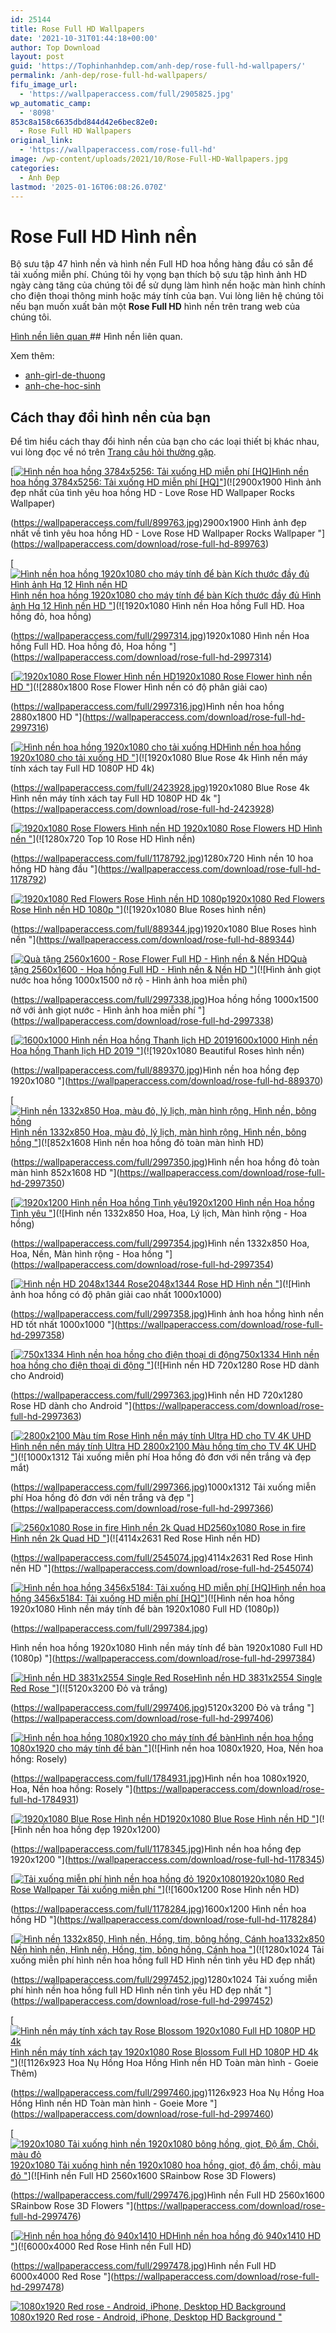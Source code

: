 ```yaml
---
id: 25144
title: Rose Full HD Wallpapers
date: '2021-10-31T01:44:18+00:00'
author: Top Download
layout: post
guid: 'https://Tophinhanhdep.com/anh-dep/rose-full-hd-wallpapers/'
permalink: /anh-dep/rose-full-hd-wallpapers/
fifu_image_url:
  - 'https://wallpaperaccess.com/full/2905825.jpg'
wp_automatic_camp:
  - '8098'
853c8a158c6635dbd844d42e6bec82e0:
  - Rose Full HD Wallpapers
original_link:
  - 'https://wallpaperaccess.com/rose-full-hd'
image: /wp-content/uploads/2021/10/Rose-Full-HD-Wallpapers.jpg
categories:
  - Ảnh Đẹp
lastmod: '2025-01-16T06:08:26.070Z'
---
```

# Rose Full HD Hình nền

Bộ sưu tập 47 hình nền và hình nền Full HD hoa hồng hàng đầu có sẵn để tải xuống miễn phí. Chúng tôi hy vọng bạn thích bộ sưu tập hình ảnh HD ngày càng tăng của chúng tôi để sử dụng làm hình nền hoặc màn hình chính cho điện thoại thông minh hoặc máy tính của bạn. Vui lòng liên hệ chúng tôi nếu bạn muốn xuất bản một **Rose Full HD** hình nền trên trang web của chúng tôi.

[Hình nền liên quan ](#related) ## Hình nền liên quan.

   
 Xem thêm:

   
- [anh-girl-de-thuong](https://tophinhanhdep.com/gai-xinh/anh-girl-de-thuong/)
- [anh-che-hoc-sinh](https://tophinhanhdep.com/anh-che/anh-che-hoc-sinh/)

## Cách thay đổi hình nền của bạn

Để tìm hiểu cách thay đổi hình nền của bạn cho các loại thiết bị khác nhau, vui lòng đọc về nó trên [Trang câu hỏi thường gặp](https://tophinhanhdep.com/faq/).

  
[[![Hình nền hoa hồng 3784x5256: Tải xuống HD miễn phí [HQ]](https://wallpaperaccess.com/full/2905825.jpg)Hình nền hoa hồng 3784x5256: Tải xuống HD miễn phí \[HQ\]"](https://wallpaperaccess.com/download/rose-full-hd-2905825)](![2900x1900 Hình ảnh đẹp nhất của tình yêu hoa hồng HD - Love Rose HD Wallpaper Rocks Wallpaper)

(https://wallpaperaccess.com/full/899763.jpg)2900x1900 Hình ảnh đẹp nhất về tình yêu hoa hồng HD - Love Rose HD Wallpaper Rocks Wallpaper "](https://wallpaperaccess.com/download/rose-full-hd-899763)

[[![Hình nền hoa hồng 1920x1080 cho máy tính để bàn Kích thước đầy đủ Hình ảnh Hq 12 Hình nền HD](https://wallpaperaccess.com/full/2997312.jpg)Hình nền hoa hồng 1920x1080 cho máy tính để bàn Kích thước đầy đủ Hình ảnh Hq 12 Hình nền HD "](https://wallpaperaccess.com/download/rose-full-hd-2997312)](![1920x1080 Hình nền Hoa hồng Full HD.  Hoa hồng đỏ, hoa hồng)

(https://wallpaperaccess.com/full/2997314.jpg)1920x1080 Hình nền Hoa hồng Full HD. Hoa hồng đỏ, Hoa hồng "](https://wallpaperaccess.com/download/rose-full-hd-2997314)

[[![1920x1080 Rose Flower Hình nền HD](https://wallpaperaccess.com/full/497918.jpg)1920x1080 Rose Flower hình nền HD "](https://wallpaperaccess.com/download/rose-full-hd-497918)](![2880x1800 Rose Flower Hình nền có độ phân giải cao)

(https://wallpaperaccess.com/full/2997316.jpg)Hình nền hoa hồng 2880x1800 HD "](https://wallpaperaccess.com/download/rose-full-hd-2997316)

[[![Hình nền hoa hồng 1920x1080 cho tải xuống HD](https://wallpaperaccess.com/full/2561754.jpg)Hình nền hoa hồng 1920x1080 cho tải xuống HD "](https://wallpaperaccess.com/download/rose-full-hd-2561754)](![1920x1080 Blue Rose 4k Hình nền máy tính xách tay Full HD 1080P HD 4k)

(https://wallpaperaccess.com/full/2423928.jpg)1920x1080 Blue Rose 4k Hình nền máy tính xách tay Full HD 1080P HD 4k "](https://wallpaperaccess.com/download/rose-full-hd-2423928)

[[![1920x1080 Rose Flowers Hình nền HD](https://wallpaperaccess.com/full/2997331.jpg) 1920x1080 Rose Flowers HD Hình nền "](https://wallpaperaccess.com/download/rose-full-hd-2997331)](![1280x720 Top 10 Rose HD Hình nền)

(https://wallpaperaccess.com/full/1178792.jpg)1280x720 Hình nền 10 hoa hồng HD hàng đầu "](https://wallpaperaccess.com/download/rose-full-hd-1178792)

[[![1920x1080 Red Flowers Rose Hình nền HD 1080p](https://wallpaperaccess.com/full/899768.jpg)1920x1080 Red Flowers Rose Hình nền HD 1080p "](https://wallpaperaccess.com/download/rose-full-hd-899768)](![1920x1080 Blue Roses hình nền)

(https://wallpaperaccess.com/full/889344.jpg)1920x1080 Blue Roses hình nền "](https://wallpaperaccess.com/download/rose-full-hd-889344)

[[![Quà tặng 2560x1600 - Rose Flower Full HD - Hình nền & Nền HD](https://wallpaperaccess.com/full/2997336.jpg)Quà tặng 2560x1600 - Hoa hồng Full HD - Hình nền &amp; Nền HD "](https://wallpaperaccess.com/download/rose-full-hd-2997336)](![Hình ảnh giọt nước hoa hồng 1000x1500 nở rộ - Hình ảnh hoa miễn phí)

(https://wallpaperaccess.com/full/2997338.jpg)Hoa hồng hồng 1000x1500 nở với ảnh giọt nước - Hình ảnh hoa miễn phí "](https://wallpaperaccess.com/download/rose-full-hd-2997338)

[[![1600x1000 Hình nền Hoa hồng Thanh lịch HD 2019](https://wallpaperaccess.com/full/2997341.jpg)1600x1000 Hình nền Hoa hồng Thanh lịch HD 2019 "](https://wallpaperaccess.com/download/rose-full-hd-2997341)](![1920x1080 Beautiful Roses hình nền)

(https://wallpaperaccess.com/full/889370.jpg)Hình nền hoa hồng đẹp 1920x1080 "](https://wallpaperaccess.com/download/rose-full-hd-889370)

[[![Hình nền 1332x850 Hoa, màu đỏ, lý lịch, màn hình rộng, Hình nền, bông hồng](https://wallpaperaccess.com/full/2997347.jpg)Hình nền 1332x850 Hoa, màu đỏ, lý lịch, màn hình rộng, Hình nền, bông hồng "](https://wallpaperaccess.com/download/rose-full-hd-2997347)](![852x1608 Hình nền hoa hồng đỏ toàn màn hình HD)

(https://wallpaperaccess.com/full/2997350.jpg)Hình nền hoa hồng đỏ toàn màn hình 852x1608 HD "](https://wallpaperaccess.com/download/rose-full-hd-2997350)

[[![1920x1200 Hình nền Hoa hồng Tình yêu](https://wallpaperaccess.com/full/2997352.jpg)1920x1200 Hình nền Hoa hồng Tình yêu "](https://wallpaperaccess.com/download/rose-full-hd-2997352)](![Hình nền 1332x850 Hoa, Hoa, Lý lịch, Màn hình rộng - Hoa hồng)

(https://wallpaperaccess.com/full/2997354.jpg)Hình nền 1332x850 Hoa, Hoa, Nền, Màn hình rộng - Hoa hồng "](https://wallpaperaccess.com/download/rose-full-hd-2997354)

[[![Hình nền HD 2048x1344 Rose](https://wallpaperaccess.com/full/2997355.jpg)2048x1344 Rose HD Hình nền "](https://wallpaperaccess.com/download/rose-full-hd-2997355)](![Hình ảnh hoa hồng có độ phân giải cao nhất 1000x1000)

(https://wallpaperaccess.com/full/2997358.jpg)Hình ảnh hoa hồng hình nền HD tốt nhất 1000x1000 "](https://wallpaperaccess.com/download/rose-full-hd-2997358)

[[![750x1334 Hình nền hoa hồng cho điện thoại di động](https://wallpaperaccess.com/full/314134.jpg)750x1334 Hình nền hoa hồng cho điện thoại di động "](https://wallpaperaccess.com/download/rose-full-hd-314134)](![Hình nền HD 720x1280 Rose HD dành cho Android)

(https://wallpaperaccess.com/full/2997363.jpg)Hình nền HD 720x1280 Rose HD dành cho Android "](https://wallpaperaccess.com/download/rose-full-hd-2997363)

[[![2800x2100 Màu tím Rose Hình nền máy tính Ultra HD cho TV 4K UHD](https://wallpaperaccess.com/full/2997364.jpg)Hình nền nền máy tính Ultra HD 2800x2100 Màu hồng tím cho TV 4K UHD "](https://wallpaperaccess.com/download/rose-full-hd-2997364)](![1000x1312 Tải xuống miễn phí Hoa hồng đỏ đơn với nền trắng và đẹp mắt)

(https://wallpaperaccess.com/full/2997366.jpg)1000x1312 Tải xuống miễn phí Hoa hồng đỏ đơn với nền trắng và đẹp "](https://wallpaperaccess.com/download/rose-full-hd-2997366)

[[![2560x1080 Rose in fire Hình nền 2k Quad HD](https://wallpaperaccess.com/full/2997380.jpg)2560x1080 Rose in fire Hình nền 2k Quad HD "](https://wallpaperaccess.com/download/rose-full-hd-2997380)](![4114x2631 Red Rose Hình nền HD)

(https://wallpaperaccess.com/full/2545074.jpg)4114x2631 Red Rose Hình nền HD "](https://wallpaperaccess.com/download/rose-full-hd-2545074)

[[![Hình nền hoa hồng 3456x5184: Tải xuống HD miễn phí [HQ]](https://wallpaperaccess.com/full/2403751.jpg)Hình nền hoa hồng 3456x5184: Tải xuống HD miễn phí \[HQ\]"](https://wallpaperaccess.com/download/rose-full-hd-2403751)](![Hình nền hoa hồng 1920x1080 Hình nền máy tính để bàn 1920x1080 Full HD (1080p))

(https://wallpaperaccess.com/full/2997384.jpg)

Hình nền hoa hồng 1920x1080 Hình nền máy tính để bàn 1920x1080 Full HD (1080p) "](https://wallpaperaccess.com/download/rose-full-hd-2997384)

[[![Hình nền HD 3831x2554 Single Red Rose](https://wallpaperaccess.com/full/2561943.jpg)Hình nền HD 3831x2554 Single Red Rose "](https://wallpaperaccess.com/download/rose-full-hd-2561943)](![5120x3200 Đỏ và trắng)

(https://wallpaperaccess.com/full/2997406.jpg)5120x3200 Đỏ và trắng "](https://wallpaperaccess.com/download/rose-full-hd-2997406)

[[![Hình nền hoa hồng 1080x1920 cho máy tính để bàn](https://wallpaperaccess.com/full/2997416.jpg)Hình nền hoa hồng 1080x1920 cho máy tính để bàn "](https://wallpaperaccess.com/download/rose-full-hd-2997416)](![Hình nền hoa 1080x1920, Hoa, Nền hoa hồng: Rosely)

(https://wallpaperaccess.com/full/1784931.jpg)Hình nền hoa 1080x1920, Hoa, Nền hoa hồng: Rosely "](https://wallpaperaccess.com/download/rose-full-hd-1784931)

[[![1920x1080 Blue Rose Hình nền HD](https://wallpaperaccess.com/full/2997427.jpg)1920x1080 Blue Rose Hình nền HD "](https://wallpaperaccess.com/download/rose-full-hd-2997427)](![Hình nền hoa hồng đẹp 1920x1200)

(https://wallpaperaccess.com/full/1178345.jpg)Hình nền hoa hồng đẹp 1920x1200 "](https://wallpaperaccess.com/download/rose-full-hd-1178345)

[[![Tải xuống miễn phí hình nền hoa hồng đỏ 1920x1080](https://wallpaperaccess.com/full/2997432.jpg)1920x1080 Red Rose Wallpaper Tải xuống miễn phí "](https://wallpaperaccess.com/download/rose-full-hd-2997432)](![1600x1200 Rose Hình nền HD)

(https://wallpaperaccess.com/full/1178284.jpg)1600x1200 Hình nền hoa hồng HD "](https://wallpaperaccess.com/download/rose-full-hd-1178284)

[[![Hình nền 1332x850, Hình nền, Hồng, tim, bông hồng, Cánh hoa](https://wallpaperaccess.com/full/2997446.jpg)1332x850 Nền hình nền, Hình nền, Hồng, tim, bông hồng, Cánh hoa "](https://wallpaperaccess.com/download/rose-full-hd-2997446)](![1280x1024 Tải xuống miễn phí hình nền hoa hồng full HD Hình nền tình yêu HD đẹp nhất)

(https://wallpaperaccess.com/full/2997452.jpg)1280x1024 Tải xuống miễn phí hình nền hoa hồng full HD Hình nền tình yêu HD đẹp nhất "](https://wallpaperaccess.com/download/rose-full-hd-2997452)

[[![Hình nền máy tính xách tay Rose Blossom 1920x1080 Full HD 1080P HD 4k](https://wallpaperaccess.com/full/2997457.jpg) Hình nền máy tính xách tay 1920x1080 Rose Blossom Full HD 1080P HD 4k "](https://wallpaperaccess.com/download/rose-full-hd-2997457)](![1126x923 Hoa Nụ Hồng Hoa Hồng Hình nền HD Toàn màn hình - Goeie Thêm)

(https://wallpaperaccess.com/full/2997460.jpg)1126x923 Hoa Nụ Hồng Hoa Hồng Hình nền HD Toàn màn hình - Goeie More "](https://wallpaperaccess.com/download/rose-full-hd-2997460)

[[![1920x1080 Tải xuống hình nền 1920x1080 bông hồng, giọt, Độ ẩm, Chồi, màu đỏ](https://wallpaperaccess.com/full/2997464.jpg)1920x1080 Tải xuống hình nền 1920x1080 hoa hồng, giọt, độ ẩm, chồi, màu đỏ "](https://wallpaperaccess.com/download/rose-full-hd-2997464)](![Hình nền Full HD 2560x1600 SRainbow Rose 3D Flowers)

(https://wallpaperaccess.com/full/2997476.jpg)Hình nền Full HD 2560x1600 SRainbow Rose 3D Flowers "](https://wallpaperaccess.com/download/rose-full-hd-2997476)

[[![Hình nền hoa hồng đỏ 940x1410 HD](https://wallpaperaccess.com/full/2947228.jpg)Hình nền hoa hồng đỏ 940x1410 HD "](https://wallpaperaccess.com/download/rose-full-hd-2947228)](![6000x4000 Red Rose Hình nền Full HD)

(https://wallpaperaccess.com/full/2997478.jpg)Hình nền Full HD 6000x4000 Red Rose "](https://wallpaperaccess.com/download/rose-full-hd-2997478)

[![1080x1920 Red rose - Android, iPhone, Desktop HD Background](https://wallpaperaccess.com/full/2997501.jpg)1080x1920 Red rose - Android, iPhone, Desktop HD Background "](https://wallpaperaccess.com/download/rose-full-hd-2997501)

